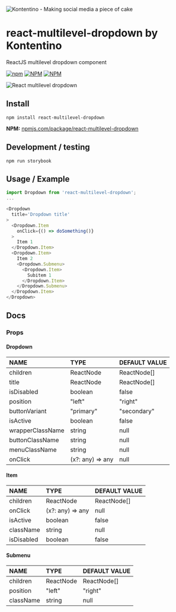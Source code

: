 ![Kontentino - Making social media a piece of cake](https://static.kontentino.com/img/logo/logo.svg)
# react-multilevel-dropdown by Kontentino
ReactJS multilevel dropdown component

[![npm](https://img.shields.io/npm/v/react-multilevel-dropdown?style=plastic)](https://www.npmjs.com/package/react-multilevel-dropdown)
[![NPM](https://img.shields.io/npm/l/react-multilevel-dropdown)](https://github.com/kontentino/react-multilevel-dropdown/blob/master/LICENSE)
[![NPM](https://img.shields.io/npm/dy/react-multilevel-dropdown?style=plastic)](https://www.npmjs.com/package/react-multilevel-dropdown)

![React multilevel dropdown](https://github.com/kontentino/react-multilevel-dropdown/blob/master/src/img/example.png?raw=true)

## Install
`npm install react-multilevel-dropdown`

**NPM:** [npmjs.com/package/react-multilevel-dropdown](https://www.npmjs.com/package/react-multilevel-dropdown)

## Development / testing
`npm run storybook`

## Usage / Example
```javascript
import Dropdown from 'react-multilevel-dropdown';
...

<Dropdown
  title='Dropdown title'
>
  <Dropdown.Item
    onClick={() => doSomething()}
  >
    Item 1
  </Dropdown.Item>
  <Dropdown.Item>
    Item 2
    <Dropdown.Submenu>
      <Dropdown.Item>
        Subitem 1
      </Dropdown.Item>
    </Dropdown.Submenu>
  </Dropdown.Item>
</Dropdown>
```

## Docs

### Props
#### Dropdown
| NAME | TYPE | DEFAULT VALUE |
|:-------------|:-------------|:-------------|
|children|ReactNode | ReactNode[]|null|
|title|ReactNode | ReactNode[]|null|
|isDisabled|boolean|false|
|position|"left" | "right" | "top-right" | "top-left"|left|
|buttonVariant|"primary"| "secondary"| "tertiary"| "special"| "special-success"| "dashed"|secondary|
|isActive|boolean|false|
|wrapperClassName|string|null|
|buttonClassName|string|null|
|menuClassName|string|null|
|onClick|(x?: any) => any | null|() => null|

#### Item
| NAME | TYPE | DEFAULT VALUE |
|:-------------|:-------------|:-------------|
|children|ReactNode | ReactNode[]|null|
|onClick|(x?: any) => any | null|() => null|
|isActive|boolean|false|
|className|string|null|
|isDisabled|boolean|false| 

#### Submenu
| NAME | TYPE | DEFAULT VALUE |
|:-------------|:-------------|:-------------|
|children|ReactNode | ReactNode[]|null|
|position|"left" | "right" | "bottom" | "left-top" | "right-top"|left|
|className|string|null|
